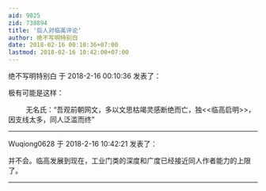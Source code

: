 ```yaml
---
aid: 9025
zid: 738894
title: '后人对临高评论'
author: 绝不写明特别白
date: 2018-02-16 00:10:36+07:00
lastmod: 2018-02-16 10:42:00+07:00
---
```


绝不写明特别白 于 2018-2-16 00:10:36 发表了：

极有可能是这样：

         无名氏：“吾观前朝网文，多以文思枯竭灵感断绝而亡，独<<临高启明>>，因支线太多，同人泛滥而终”

---------

Wuqiong0628 于 2018-2-16 10:42:21 发表了：

并不会。临高发展到现在，工业门类的深度和广度已经接近同人作者能力的上限了。

---------

